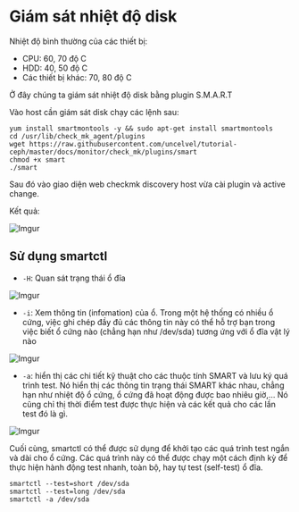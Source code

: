 # Giám sát nhiệt độ disk

Nhiệt độ bình thường của các thiết bị:

- CPU: 60, 70 độ C
- HDD: 40, 50 độ C
- Các thiết bị khác: 70, 80 độ C

Ở đây chúng ta giám sát nhiệt độ disk bằng plugin S.M.A.R.T

Vào host cần giám sát disk chạy các lệnh sau:

    yum install smartmontools -y && sudo apt-get install smartmontools
    cd /usr/lib/check_mk_agent/plugins
    wget https://raw.githubusercontent.com/uncelvel/tutorial-ceph/master/docs/monitor/check_mk/plugins/smart
    chmod +x smart
    ./smart

Sau đó vào giao diện web checkmk discovery host vừa cài plugin và active change.

Kết quả:

![Imgur](https://i.imgur.com/hJYtucg.png)

## Sử dụng smartctl 

- `-H`: Quan sát trạng thái ổ đĩa

![Imgur](https://i.imgur.com/N6ALcXb.png)

- `-i`: Xem thông tin (infomation) của ổ. Trong một hệ thống có nhiều ổ cứng, việc ghi chép đầy đủ các thông tin này có thể hỗ trợ bạn trong việc biết ổ cứng nào (chẳng hạn như /dev/sda) tương ứng với ổ đĩa vật lý nào

![Imgur](https://i.imgur.com/d7VbEFR.png)

- `-a`: hiển thị các chi tiết kỹ thuật cho các thuộc tính SMART và lưu ký quá trình test. Nó hiển thị các thông tin trạng thái SMART khác nhau, chẳng hạn như nhiệt độ ổ cứng, ổ cứng đã hoạt động được bao nhiêu giờ,… Nó cũng chỉ thị thời điểm test được thực hiện và các kết quả cho các lần test đó là gì.

![Imgur](https://i.imgur.com/jmcB5r4.png)

Cuối cùng, smartctl có thể được sử dụng để khởi tạo các quá trình test ngắn và dài cho ổ cứng. Các quá trình này có thể được chạy một cách định kỳ để thực hiện hành động test nhanh, toàn bộ, hay tự test (self-test) ổ đĩa.

    smartctl --test=short /dev/sda
    smartctl --test=long /dev/sda
    smartctl -a /dev/sda